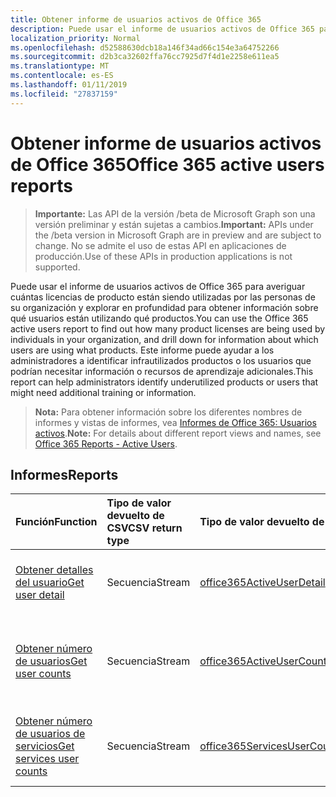 ```yaml
---
title: Obtener informe de usuarios activos de Office 365
description: Puede usar el informe de usuarios activos de Office 365 para averiguar cuántas licencias de producto están siendo utilizadas por las personas de su organización y explorar en profundidad para obtener información sobre qué usuarios están utilizando qué productos. Este informe puede ayudar a los administradores a identificar infrautilizados productos o los usuarios que podrían necesitar información o recursos de aprendizaje adicionales.
localization_priority: Normal
ms.openlocfilehash: d52588630dcb18a146f34ad66c154e3a64752266
ms.sourcegitcommit: d2b3ca32602ffa76cc7925d7f4d1e2258e611ea5
ms.translationtype: MT
ms.contentlocale: es-ES
ms.lasthandoff: 01/11/2019
ms.locfileid: "27837159"
---
```

# <a name="office-365-active-users-reports"></a><span data-ttu-id="838c2-104">Obtener informe de usuarios activos de Office 365</span><span class="sxs-lookup"><span data-stu-id="838c2-104">Office 365 active users reports</span></span>

> <span data-ttu-id="838c2-105">**Importante:** Las API de la versión /beta de Microsoft Graph son una versión preliminar y están sujetas a cambios.</span><span class="sxs-lookup"><span data-stu-id="838c2-105">**Important:** APIs under the /beta version in Microsoft Graph are in preview and are subject to change.</span></span> <span data-ttu-id="838c2-106">No se admite el uso de estas API en aplicaciones de producción.</span><span class="sxs-lookup"><span data-stu-id="838c2-106">Use of these APIs in production applications is not supported.</span></span>

<span data-ttu-id="838c2-107">Puede usar el informe de usuarios activos de Office 365 para averiguar cuántas licencias de producto están siendo utilizadas por las personas de su organización y explorar en profundidad para obtener información sobre qué usuarios están utilizando qué productos.</span><span class="sxs-lookup"><span data-stu-id="838c2-107">You can use the Office 365 active users report to find out how many product licenses are being used by individuals in your organization, and drill down for information about which users are using what products.</span></span> <span data-ttu-id="838c2-108">Este informe puede ayudar a los administradores a identificar infrautilizados productos o los usuarios que podrían necesitar información o recursos de aprendizaje adicionales.</span><span class="sxs-lookup"><span data-stu-id="838c2-108">This report can help administrators identify underutilized products or users that might need additional training or information.</span></span>

> <span data-ttu-id="838c2-109">**Nota:** Para obtener información sobre los diferentes nombres de informes y vistas de informes, vea [Informes de Office 365: Usuarios activos](https://support.office.com/client/Active-Users-fc1cf1d0-cd84-43fd-adb7-a4c4dfa8112d).</span><span class="sxs-lookup"><span data-stu-id="838c2-109">**Note:** For details about different report views and names, see [Office 365 Reports - Active Users](https://support.office.com/client/Active-Users-fc1cf1d0-cd84-43fd-adb7-a4c4dfa8112d).</span></span>

## <a name="reports"></a><span data-ttu-id="838c2-110">Informes</span><span class="sxs-lookup"><span data-stu-id="838c2-110">Reports</span></span>
| <span data-ttu-id="838c2-111">Función</span><span class="sxs-lookup"><span data-stu-id="838c2-111">Function</span></span>                                 | <span data-ttu-id="838c2-112">Tipo de valor devuelto de CSV</span><span class="sxs-lookup"><span data-stu-id="838c2-112">CSV return type</span></span> | <span data-ttu-id="838c2-113">Tipo de valor devuelto de JSON</span><span class="sxs-lookup"><span data-stu-id="838c2-113">JSON return type</span></span>                         | <span data-ttu-id="838c2-114">Descripción</span><span class="sxs-lookup"><span data-stu-id="838c2-114">Description</span></span>                              |
| :--------------------------------------- | :-------------- | :--------------------------------------- | ---------------------------------------- |
| [<span data-ttu-id="838c2-115">Obtener detalles del usuario</span><span class="sxs-lookup"><span data-stu-id="838c2-115">Get user detail</span></span>](../api/reportroot-getoffice365activeuserdetail.md) | <span data-ttu-id="838c2-116">Secuencia</span><span class="sxs-lookup"><span data-stu-id="838c2-116">Stream</span></span>          | [<span data-ttu-id="838c2-117">office365ActiveUserDetail</span><span class="sxs-lookup"><span data-stu-id="838c2-117">office365ActiveUserDetail</span></span>](../resources/office365activeuserdetail.md) | <span data-ttu-id="838c2-118">Obtiene información sobre los usuarios activos de Office 365.</span><span class="sxs-lookup"><span data-stu-id="838c2-118">Get details about Office 365 active users.</span></span> |
| [<span data-ttu-id="838c2-119">Obtener número de usuarios</span><span class="sxs-lookup"><span data-stu-id="838c2-119">Get user counts</span></span>](../api/reportroot-getoffice365activeusercounts.md) | <span data-ttu-id="838c2-120">Secuencia</span><span class="sxs-lookup"><span data-stu-id="838c2-120">Stream</span></span>          | [<span data-ttu-id="838c2-121">office365ActiveUserCounts</span><span class="sxs-lookup"><span data-stu-id="838c2-121">office365ActiveUserCounts</span></span>](../resources/office365activeusercounts.md) | <span data-ttu-id="838c2-122">Obtiene el número de usuarios activos diarios en el período de informe por producto.</span><span class="sxs-lookup"><span data-stu-id="838c2-122">Get the count of daily active users in the reporting period by product.</span></span> |
| [<span data-ttu-id="838c2-123">Obtener número de usuarios de servicios</span><span class="sxs-lookup"><span data-stu-id="838c2-123">Get services user counts</span></span>](../api/reportroot-getoffice365servicesusercounts.md) | <span data-ttu-id="838c2-124">Secuencia</span><span class="sxs-lookup"><span data-stu-id="838c2-124">Stream</span></span>          | [<span data-ttu-id="838c2-125">office365ServicesUserCounts</span><span class="sxs-lookup"><span data-stu-id="838c2-125">office365ServicesUserCounts</span></span>](../resources/office365servicesusercounts.md) | <span data-ttu-id="838c2-126">Obtiene el número de usuarios por tipo de actividad y servicio.</span><span class="sxs-lookup"><span data-stu-id="838c2-126">Get the count of users by activity type and service.</span></span> |
